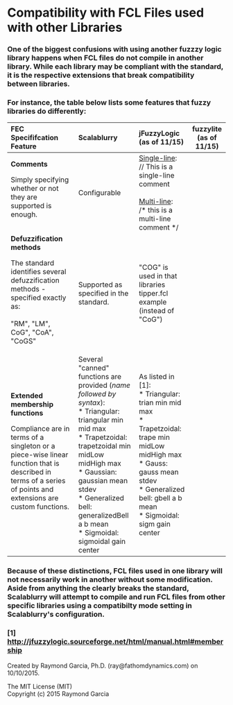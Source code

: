 # Compatibility with FCL Files used with other Libraries

### One of the biggest confusions with using another fuzzzy logic library happens when FCL files do not compile in another library.  While each library may be compliant with the standard, it is the respective extensions that break compatibility between libraries.

### For instance, the table below lists some features that fuzzy libraries do differently:

FEC Specififcation Feature                                                            | Scalablurry           |  jFuzzyLogic (as of 11/15) |  fuzzylite (as of 11/15)  |
:-------------------------------------------------------------------------------------|:----------------------|:---------------------------|:-------------------------:|
**Comments** <br><p>Simply specifying whether or not they are supported is enough. | Configurable  | <u>Single-line</u>: <br> // This is a single-line comment <br><br> <u>Multi-line</u>: <br>  /* this is a <br> multi-line comment */ |              |
**Defuzzification methods** <br><p>The standard identifies several defuzzification methods - specified exactly as: <br> <br>"RM", "LM", CoG", "CoA", "CoGS" | Supported as specified in the standard. |"COG" is used in that libraries tipper.fcl example (instead of "CoG") |
**Extended membership functions** <br><p>Compliance are in terms of a singleton or a piece-wise linear function that is described in terms of a series of points and extensions are custom functions. |Several "canned" functions are provided (*name followed by syntax*):<br> * Triangular: triangular min mid max <br>* Trapetzoidal: trapetzoidal min midLow midHigh max <br>* Gaussian: gaussian mean stdev <br>* Generalized bell: generalizedBell a b mean <br>* Sigmoidal: sigmoidal gain center               | As listed in [1]:<br> * Triangular: trian min mid max <br>* Trapetzoidal: trape min midLow midHigh max <br>* Gauss: gauss mean stdev <br>* Generalized bell: gbell a b mean <br>* Sigmoidal: sigm gain center|              |

### Because of these distinctions, FCL files used in one library will not necessarily work in another without some modification.  Aside from anything the clearly breaks the standard, Scalablurry will attempt to compile and run FCL files from other specific libraries using a compatibilty mode setting in Scalablurry's configuration.

### [1] http://jfuzzylogic.sourceforge.net/html/manual.html#membership





<div class="footer">
Created by Raymond Garcia, Ph.D. (ray@fathomdynamics.com) on 10/10/2015.<br>
<p>The MIT License (MIT)<br>
Copyright (c) 2015 Raymond Garcia
</div>

